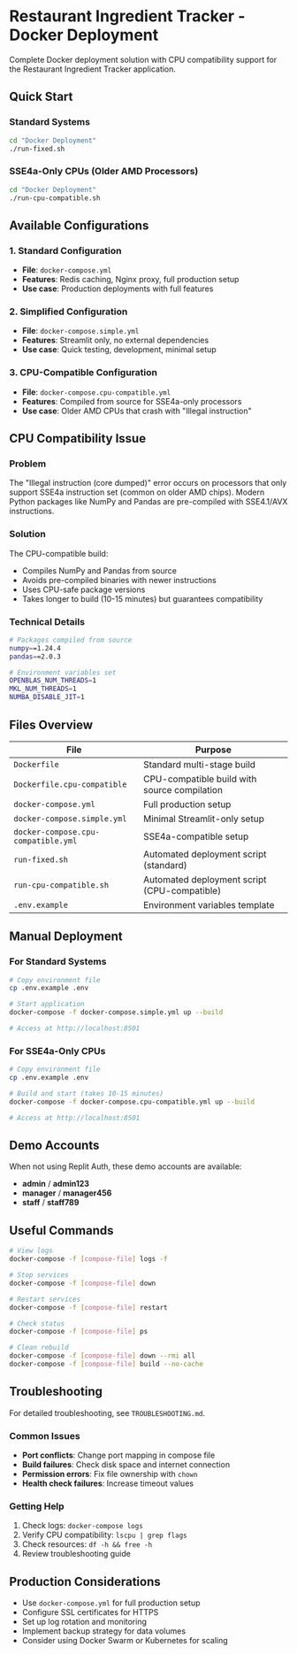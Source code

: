 # Restaurant Ingredient Tracker - Docker Deployment

Complete Docker deployment solution with CPU compatibility support for the Restaurant Ingredient Tracker application.

## Quick Start

### Standard Systems
```bash
cd "Docker Deployment"
./run-fixed.sh
```

### SSE4a-Only CPUs (Older AMD Processors)
```bash
cd "Docker Deployment"
./run-cpu-compatible.sh
```

## Available Configurations

### 1. Standard Configuration
- **File**: `docker-compose.yml`
- **Features**: Redis caching, Nginx proxy, full production setup
- **Use case**: Production deployments with full features

### 2. Simplified Configuration  
- **File**: `docker-compose.simple.yml`
- **Features**: Streamlit only, no external dependencies
- **Use case**: Quick testing, development, minimal setup

### 3. CPU-Compatible Configuration
- **File**: `docker-compose.cpu-compatible.yml`
- **Features**: Compiled from source for SSE4a-only processors
- **Use case**: Older AMD CPUs that crash with "Illegal instruction"

## CPU Compatibility Issue

### Problem
The "Illegal instruction (core dumped)" error occurs on processors that only support SSE4a instruction set (common on older AMD chips). Modern Python packages like NumPy and Pandas are pre-compiled with SSE4.1/AVX instructions.

### Solution
The CPU-compatible build:
- Compiles NumPy and Pandas from source
- Avoids pre-compiled binaries with newer instructions
- Uses CPU-safe package versions
- Takes longer to build (10-15 minutes) but guarantees compatibility

### Technical Details
```bash
# Packages compiled from source
numpy==1.24.4
pandas==2.0.3

# Environment variables set
OPENBLAS_NUM_THREADS=1
MKL_NUM_THREADS=1
NUMBA_DISABLE_JIT=1
```

## Files Overview

| File | Purpose |
|------|---------|
| `Dockerfile` | Standard multi-stage build |
| `Dockerfile.cpu-compatible` | CPU-compatible build with source compilation |
| `docker-compose.yml` | Full production setup |
| `docker-compose.simple.yml` | Minimal Streamlit-only setup |
| `docker-compose.cpu-compatible.yml` | SSE4a-compatible setup |
| `run-fixed.sh` | Automated deployment script (standard) |
| `run-cpu-compatible.sh` | Automated deployment script (CPU-compatible) |
| `.env.example` | Environment variables template |

## Manual Deployment

### For Standard Systems
```bash
# Copy environment file
cp .env.example .env

# Start application
docker-compose -f docker-compose.simple.yml up --build

# Access at http://localhost:8501
```

### For SSE4a-Only CPUs
```bash
# Copy environment file
cp .env.example .env

# Build and start (takes 10-15 minutes)
docker-compose -f docker-compose.cpu-compatible.yml up --build

# Access at http://localhost:8501
```

## Demo Accounts

When not using Replit Auth, these demo accounts are available:
- **admin** / **admin123**
- **manager** / **manager456**
- **staff** / **staff789**

## Useful Commands

```bash
# View logs
docker-compose -f [compose-file] logs -f

# Stop services
docker-compose -f [compose-file] down

# Restart services
docker-compose -f [compose-file] restart

# Check status
docker-compose -f [compose-file] ps

# Clean rebuild
docker-compose -f [compose-file] down --rmi all
docker-compose -f [compose-file] build --no-cache
```

## Troubleshooting

For detailed troubleshooting, see `TROUBLESHOOTING.md`.

### Common Issues
- **Port conflicts**: Change port mapping in compose file
- **Build failures**: Check disk space and internet connection
- **Permission errors**: Fix file ownership with `chown`
- **Health check failures**: Increase timeout values

### Getting Help
1. Check logs: `docker-compose logs`
2. Verify CPU compatibility: `lscpu | grep flags`
3. Check resources: `df -h && free -h`
4. Review troubleshooting guide

## Production Considerations

- Use `docker-compose.yml` for full production setup
- Configure SSL certificates for HTTPS
- Set up log rotation and monitoring
- Implement backup strategy for data volumes
- Consider using Docker Swarm or Kubernetes for scaling